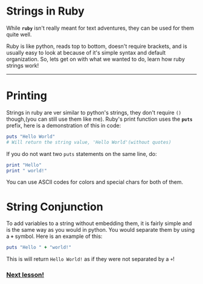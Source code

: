 # Strings in Ruby

While **`ruby`** isn't really meant for text adventures, they can be used for them quite well.

Ruby is like python, reads top to bottom, doesn't require brackets, and is usually easy to look at because of it's simple syntax and default organization. So, lets get on with what we wanted to do, learn how ruby strings work!

---

# Printing

Strings in ruby are ver similar to python's strings, they don't require `()` though,(you can still use them like me). Ruby's print function uses the **`puts`** prefix, here is a demonstration of this in code:

```ruby
puts "Hello World"
# Will return the string value, 'Hello World'(without quotes)
```

If you do not want two `puts` statements on the same line, do:

```ruby
print "Hello"
print " world!"
```

You can use ASCII codes for colors and special chars for both of them.

# String Conjunction

To add variables to a string without embedding them, it is fairly simple and is the same way as you would in python. You would separate them by using a **`+`** symbol.
Here is an example of this:

```ruby
puts "Hello " + "world!"
```

This is will return `Hello World!` as if they were not separated by a `+`!

### [Next lesson!](https://github.com/whippingdot/Language-Tutorials/blob/main/Ruby/2.%20Variables.md)
